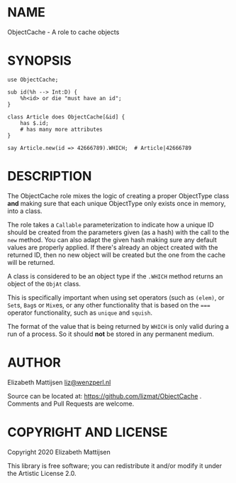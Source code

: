 NAME
====

ObjectCache - A role to cache objects

SYNOPSIS
========

    use ObjectCache;

    sub id(%h --> Int:D) {
        %h<id> or die "must have an id";
    }

    class Article does ObjectCache[&id] {
        has $.id;
        # has many more attributes
    }

    say Article.new(id => 42666789).WHICH;  # Article|42666789

DESCRIPTION
===========

The ObjectCache role mixes the logic of creating a proper ObjectType class **and** making sure that each unique ObjectType only exists once in memory, into a class.

The role takes a `Callable` parameterization to indicate how a unique ID should be created from the parameters given (as a hash) with the call to the `new` method. You can also adapt the given hash making sure any default values are properly applied. If there's already an object created with the returned ID, then no new object will be created but the one from the cache will be returned.

A class is considered to be an object type if the `.WHICH` method returns an object of the `ObjAt` class.

This is specifically important when using set operators (such as `(elem)`, or `Set`s, `Bag`s or `Mix`es, or any other functionality that is based on the `===` operator functionality, such as `unique` and `squish`.

The format of the value that is being returned by `WHICH` is only valid during a run of a process. So it should **not** be stored in any permanent medium.

AUTHOR
======

Elizabeth Mattijsen <liz@wenzperl.nl>

Source can be located at: https://github.com/lizmat/ObjectCache . Comments and Pull Requests are welcome.

COPYRIGHT AND LICENSE
=====================

Copyright 2020 Elizabeth Mattijsen

This library is free software; you can redistribute it and/or modify it under the Artistic License 2.0.

